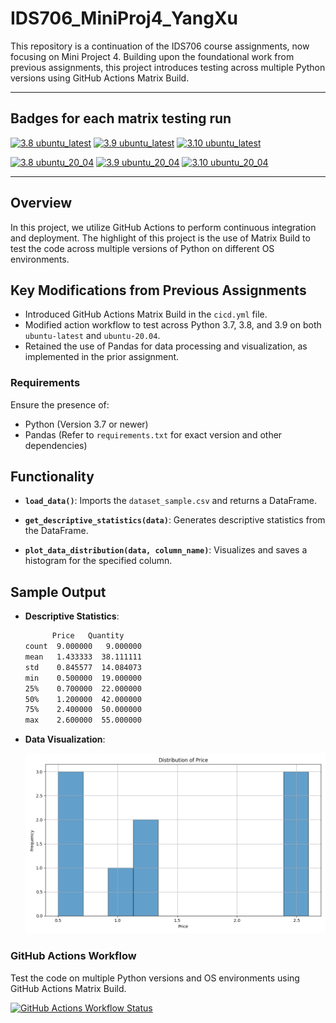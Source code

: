 # IDS706_MiniProj4_YangXu

This repository is a continuation of the IDS706 course assignments, now focusing on Mini Project 4. Building upon the foundational work from previous assignments, this project introduces testing across multiple Python versions using GitHub Actions Matrix Build.

---
## Badges for each matrix testing run

[![3.8 ubuntu_latest](https://byob.yarr.is/nogibjj/rmr_62_matrix_testing/ubuntu_latest_Python_3_7)](https://github.com/nogibjj/rmr_62_matrix_testing/actions/workflows/python_ci_cd.yml)
[![3.9 ubuntu_latest](https://byob.yarr.is/nogibjj/rmr_62_matrix_testing/ubuntu_latest_Python_3_8)](https://github.com/nogibjj/rmr_62_matrix_testing/actions/workflows/python_ci_cd.yml)
[![3.10 ubuntu_latest](https://byob.yarr.is/nogibjj/rmr_62_matrix_testing/ubuntu_latest_Python_3_9)](https://github.com/nogibjj/rmr_62_matrix_testing/actions/workflows/python_ci_cd.yml)

[![3.8 ubuntu_20_04](https://byob.yarr.is/nogibjj/rmr_62_matrix_testing/ubuntu_20_04_Python_3_7)](https://github.com/nogibjj/rmr_62_matrix_testing/actions/workflows/python_ci_cd.yml)
[![3.9 ubuntu_20_04](https://byob.yarr.is/nogibjj/rmr_62_matrix_testing/ubuntu_20_04_Python_3_8)](https://github.com/nogibjj/rmr_62_matrix_testing/actions/workflows/python_ci_cd.yml)
[![3.10 ubuntu_20_04](https://byob.yarr.is/nogibjj/rmr_62_matrix_testing/ubuntu_20_04_Python_3_9)](https://github.com/nogibjj/rmr_62_matrix_testing/actions/workflows/python_ci_cd.yml)

---

## Overview

In this project, we utilize GitHub Actions to perform continuous integration and deployment. The highlight of this project is the use of Matrix Build to test the code across multiple versions of Python on different OS environments.

## Key Modifications from Previous Assignments

- Introduced GitHub Actions Matrix Build in the `cicd.yml` file.
- Modified action workflow to test across Python 3.7, 3.8, and 3.9 on both `ubuntu-latest` and `ubuntu-20.04`.
- Retained the use of Pandas for data processing and visualization, as implemented in the prior assignment.

### Requirements

Ensure the presence of:
- Python (Version 3.7 or newer)
- Pandas (Refer to `requirements.txt` for exact version and other dependencies)

## Functionality

- **`load_data()`**: Imports the `dataset_sample.csv` and returns a DataFrame.

- **`get_descriptive_statistics(data)`**: Generates descriptive statistics from the DataFrame.

- **`plot_data_distribution(data, column_name)`**: Visualizes and saves a histogram for the specified column.

## Sample Output

- **Descriptive Statistics**:

    ```bash
          Price   Quantity
    count  9.000000   9.000000
    mean   1.433333  38.111111
    std    0.845577  14.084073
    min    0.500000  19.000000
    25%    0.700000  22.000000
    50%    1.200000  42.000000
    75%    2.400000  50.000000
    max    2.600000  55.000000
    ```

- **Data Visualization**:

  ![Price Distribution](Price_distribution.png)

### GitHub Actions Workflow

Test the code on multiple Python versions and OS environments using GitHub Actions Matrix Build.

[![GitHub Actions Workflow Status](https://github.com/nogibjj/IDS706_MiniProj4_YangXu/actions/workflows/cicd.yml/badge.svg)](https://github.com/nogibjj/IDS706_MiniProj4_YangXu/actions/workflows/cicd.yml)
